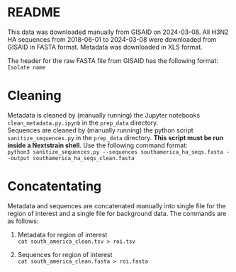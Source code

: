 # README
This data was downloaded manually from GISAID on 2024-03-08. All H3N2 HA sequences from 2018-06-01 to 2024-03-08 were downloaded from GISAID in FASTA format. Metadata was downloaded in XLS format.

The header for the raw FASTA file from GISAID has the following format:
`Isolate name`  

# Cleaning
Metadata is cleaned by (manually running) the Jupyter notebooks `clean_metadata.py.ipynb` in the `prep_data` directory.  
Sequences are cleaned by (manually running) the python script `sanitize_sequences.py` in the `prep_data` directory. **This script must be run inside a Nextstrain shell**. Use the following command format:  
```python3 sanitize_sequences.py --sequences southamerica_ha_seqs.fasta --output southamerica_ha_seqs_clean.fasta```

# Concatentating
Metadata and sequences are concatenated manually into single file for the region of interest and a single file for background data. The commands are as follows:

1. Metadata for region of interest  
```cat south_america_clean.tsv > roi.tsv```  

2. Sequences for region of interest  
```cat south_america_clean.fasta > roi.fasta```

<!-- 3. Metadata for background data  
```cat data/clean/northmerica_metadata_clean.tsv > data/background_metadata.tsv```  

4. Sequences for background data
```cat data/clean/northamerica_ha_seqs_clean.fasta > data/background_ha_seqs.fasta``` -->

